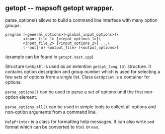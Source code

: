 ## getopt -- mapsoft getopt wrapper.

parse_options() allows to build a command line interface with many
option groups:
```
program [<general_options>|<global_input_options>]\
        <input_file_1> [<input_options_1>]\
        <input_file_2> [<input_options_2>] ...\
        (--out|-o) <output_file> [<output_options>]
```
(example can be found in `getopt.test.cpp`)

Structure `GetOptEl` is used as an extention `getopt_long (3)`
structure. It contains option description and group number which is used
for selecting a few sets of options from a single list.
Class `GetOptSet` is a container for options.

`parse_options()` can be used to parse a set of options until the
first non-option element.

`parse_options_all()` can be used in simple tools to collect all options
and non-option arguments from a command line.

`HelpPrinter` is a class for formatting help messages. It can also write
`pod` format which can be converted to `html` or `man`.
